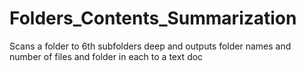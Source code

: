 # Folders_Contents_Summarization
 Scans a folder to 6th subfolders deep and outputs folder names and number of files and folder in each to a text doc
